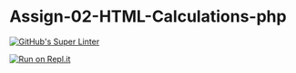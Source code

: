 # Assign-02-HTML-Calculations-php
[![GitHub's Super Linter](https://github.com/chris-nj1/Assign-02-HTML-Calculations-php/workflows/GitHub's%20Super%20Linter/badge.svg)](https://github.comchris-nj1/Assign-02-HTML-Calculations-php/actions)


[![Run on Repl.it](https://repl.it/badge/github/chris-nj1/Assign-02-HTML-Calculations-php)](https://repl.it/github/chris-nj1/Assign-02-HTML-Calculations-php)


